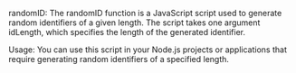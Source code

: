 randomID:
The randomID function is a JavaScript script used to generate random identifiers of a given length. The script takes one argument idLength, which specifies the length of the generated identifier.

Usage:
You can use this script in your Node.js projects or applications that require generating random identifiers of a specified length.